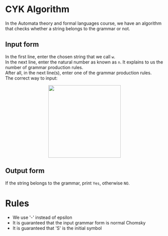 # CYK Algorithm
In the Automata theory and formal languages course, we have an algorithm that checks whether a string belongs to the grammar or not.<br>

## Input form
In the first line, enter the chosen string that we call ```w```.<br>
In the next line, enter the natural number as known as ```n```. It explains to us the number of grammar production rules.<br>
After all, in the next line(s), enter one of the grammar production rules.<br>
The correct way to input:
<div align="center">
<img width="230" src= "https://github.com/nawidadkhah/CYK-algorithm/assets/79360286/bc5e4552-0852-4d83-9db6-3b7c1e2abaca">
</div>

## Output form
If the string belongs to the grammar, print ```Yes```, otherwise ```NO```.

# Rules
<ul>
  <li>We use '-' instead of epsilon</li>
  <li>It is guaranteed that the input grammar form is normal Chomsky</li>
  <li>It is guaranteed that 'S' is the initial symbol</li>
</ul>  


